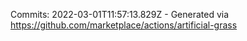 Commits: 2022-03-01T11:57:13.829Z - Generated via https://github.com/marketplace/actions/artificial-grass
<br>
